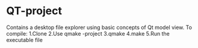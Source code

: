 QT-project
==========
Contains a desktop file explorer using basic concepts of Qt model view.
To compile:
1.Clone
2.Use qmake -project
3.qmake
4.make
5.Run the executable file              
